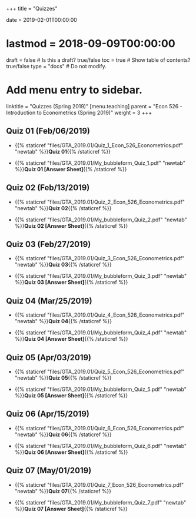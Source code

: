 +++
title = "Quizzes"

date = 2019-02-01T00:00:00
# lastmod = 2018-09-09T00:00:00

draft = false  # Is this a draft? true/false
toc = true  # Show table of contents? true/false
type = "docs"  # Do not modify.

# Add menu entry to sidebar.
linktitle = "Quizzes (Spring 2019)"
[menu.teaching]
  parent = "Econ 526 - Introduction to Econometrics (Spring 2019)"
  weight = 3
+++

## Quiz 01 (Feb/06/2019)

* {{% staticref "files/GTA_2019.01/Quiz_1_Econ_526_Econometrics.pdf" "newtab" %}}**Quiz 01**{{% /staticref %}}

* {{% staticref "files/GTA_2019.01/My_bubbleform_Quiz_1.pdf" "newtab" %}}**Quiz 01 [Answer Sheet]**{{% /staticref %}}

## Quiz 02 (Feb/13/2019)

* {{% staticref "files/GTA_2019.01/Quiz_2_Econ_526_Econometrics.pdf" "newtab" %}}**Quiz 02**{{% /staticref %}}

* {{% staticref "files/GTA_2019.01/My_bubbleform_Quiz_2.pdf" "newtab" %}}**Quiz 02 [Answer Sheet]**{{% /staticref %}}

## Quiz 03 (Feb/27/2019)

* {{% staticref "files/GTA_2019.01/Quiz_3_Econ_526_Econometrics.pdf" "newtab" %}}**Quiz 03**{{% /staticref %}}

* {{% staticref "files/GTA_2019.01/My_bubbleform_Quiz_3.pdf" "newtab" %}}**Quiz 03 [Answer Sheet]**{{% /staticref %}}

## Quiz 04 (Mar/25/2019)

* {{% staticref "files/GTA_2019.01/Quiz_4_Econ_526_Econometrics.pdf" "newtab" %}}**Quiz 04**{{% /staticref %}}

* {{% staticref "files/GTA_2019.01/My_bubbleform_Quiz_4.pdf" "newtab" %}}**Quiz 04 [Answer Sheet]**{{% /staticref %}}

## Quiz 05 (Apr/03/2019)

* {{% staticref "files/GTA_2019.01/Quiz_5_Econ_526_Econometrics.pdf" "newtab" %}}**Quiz 05**{{% /staticref %}}

* {{% staticref "files/GTA_2019.01/My_bubbleform_Quiz_5.pdf" "newtab" %}}**Quiz 05 [Answer Sheet]**{{% /staticref %}}

## Quiz 06 (Apr/15/2019)

* {{% staticref "files/GTA_2019.01/Quiz_6_Econ_526_Econometrics.pdf" "newtab" %}}**Quiz 06**{{% /staticref %}}

* {{% staticref "files/GTA_2019.01/My_bubbleform_Quiz_6.pdf" "newtab" %}}**Quiz 06 [Answer Sheet]**{{% /staticref %}}

## Quiz 07 (May/01/2019)

* {{% staticref "files/GTA_2019.01/Quiz_7_Econ_526_Econometrics.pdf" "newtab" %}}**Quiz 07**{{% /staticref %}}

* {{% staticref "files/GTA_2019.01/My_bubbleform_Quiz_7.pdf" "newtab" %}}**Quiz 07 [Answer Sheet]**{{% /staticref %}}